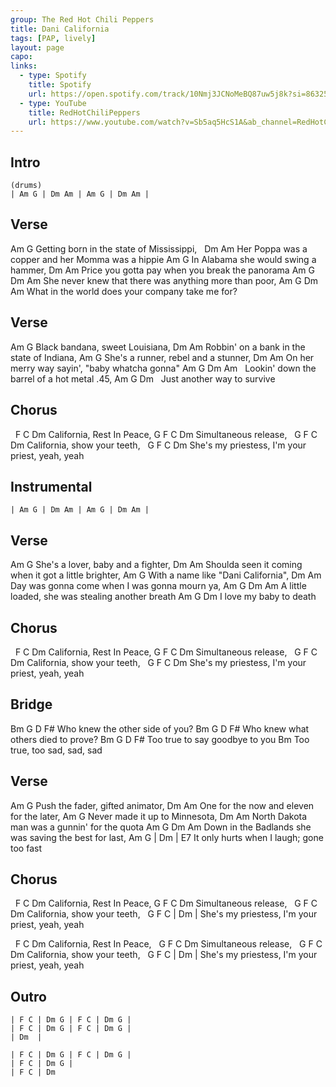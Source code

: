 ```yaml
---
group: The Red Hot Chili Peppers
title: Dani California
tags: [PAP, lively]
layout: page
capo: 
links: 
  - type: Spotify
    title: Spotify
    url: https://open.spotify.com/track/10Nmj3JCNoMeBQ87uw5j8k?si=863259aee31b4689
  - type: YouTube
    title: RedHotChiliPeppers
    url: https://www.youtube.com/watch?v=Sb5aq5HcS1A&ab_channel=RedHotChiliPeppers
---
```


## Intro

```
(drums)
| Am G | Dm Am | Am G | Dm Am |
```

## Verse

Am                   G
 Getting born in the state of Mississippi,
&nbsp;   Dm                         Am
Her Poppa was a copper and her Momma was a hippie
Am          G
 In Alabama she would swing a hammer,
Dm                           Am
Price you gotta pay when you break the panorama
Am         G                   Dm       Am
 She never knew that there was anything more than poor,
Am           G               Dm      Am
 What in the world does your company take me for?

## Verse

Am             G
Black bandana, sweet Louisiana,
Dm                       Am
Robbin' on a bank in the state of Indiana,
Am               G
 She's a runner, rebel and a stunner,
Dm                        Am
On her merry way sayin', "baby whatcha gonna"
Am                 G           Dm         Am
&nbsp; Lookin' down the barrel of a hot metal .45,
Am             G          Dm
&nbsp; Just another way to survive

## Chorus

&nbsp;    F       C       Dm
California, Rest In Peace,
 G    F       C  Dm
Simultaneous release,
&nbsp; G F       C         Dm
California, show your teeth,
&nbsp;     G  F          C          Dm
She's my priestess, I'm your priest, yeah, yeah

## Instrumental

```
| Am G | Dm Am | Am G | Dm Am |
```

## Verse

Am              G
 She's a lover, baby and a fighter,
Dm                             Am
Shoulda seen it coming when it got a little brighter,
Am                 G
 With a name like "Dani California",
Dm                      Am
Day was gonna come when I was gonna mourn ya,
Am        G               Dm        Am
 A little loaded, she was stealing another breath
Am         G         Dm
 I love my baby to death

## Chorus

&nbsp;    F       C       Dm
California, Rest In Peace,
 G    F       C Dm
Simultaneous release,
&nbsp; G F       C         Dm
California, show your teeth,
&nbsp;     G  F          C          Dm
She's my priestess, I'm your priest, yeah, yeah

## Bridge

Bm            G     D           F#
 Who knew the other side of you?
Bm             G      D             F#
 Who knew what others died to prove?
Bm           G       D         F#
 Too true to say goodbye to you
Bm
 Too true, too sad, sad, sad

## Verse

Am               G
 Push the fader, gifted animator,
Dm                   Am
One for the now and eleven for the later,
Am             G
 Never made it up to Minnesota,
Dm                     Am
North Dakota man was a gunnin' for the quota
Am           G                Dm         Am
 Down in the Badlands she was saving the best for last,
Am       G            | Dm       | E7
 It only hurts when I laugh;  gone too fast

## Chorus

&nbsp;    F       C       Dm
California, Rest In Peace,
 G    F       C Dm
Simultaneous release,
&nbsp; G F       C         Dm
California, show your teeth,
&nbsp;     G  F          C        | Dm |
She's my priestess, I'm your priest, yeah, yeah

&nbsp;   F       C       Dm
California, Rest In Peace,
&nbsp; G  F   C     Dm
Simultaneous release,
&nbsp; G F       C         Dm
California, show your teeth,
&nbsp;     G  F          C        | Dm |
She's my priestess, I'm your priest, yeah, yeah

## Outro

```
| F C | Dm G | F C | Dm G |
| F C | Dm G | F C | Dm G |
| Dm  |

| F C | Dm G | F C | Dm G |
| F C | Dm G |
| F C | Dm
```
